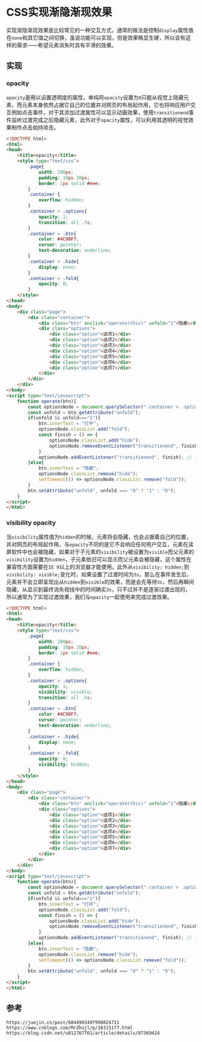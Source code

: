 # CSS实现渐隐渐现效果
实现渐隐渐现效果是比较常见的一种交互方式，通常的做法是控制`display`属性值在`none`和其它值之间切换，虽说功能可以实现，但是效果略显生硬，所以会有这样的需求——希望元素消失时具有平滑的效果。

## 实现

### opacity
`opacity`是用以设置透明度的属性，单纯将`opacity`设置为`0`只能从视觉上隐藏元素，而元素本身依然占据它自己的位置并对网页的布局起作用，它也将响应用户交互例如点击事件，对于其添加过渡属性可以显示动画效果，使用`transitionend`事件监听过渡完成之后隐藏元素，此外对于`opacity`属性，可以利用其透明的视觉效果制作点击劫持攻击。

```html
<!DOCTYPE html>
<html>
<head>
    <title>opacity</title>
    <style type="text/css">
        .page{
            width: 200px;
            padding: 10px 20px;
            border: 1px solid #eee;
        }
        .container {
            overflow: hidden;
        }
        .container > .options{
            opacity: 1;
            transition: all .5s;
        }
        .container > .btn{
            color: #4C98F7;
            cursor: pointer;
            text-decoration: underline;
        }
        .container > .hide{
            display: none;
        }
        .container > .fold{
            opacity: 0;
        }
    </style>
</head>
<body>
    <div class="page">
        <div class="container">
            <div class="btn" onclick="operate(this)" unfold="1">隐藏</div>
            <div class="options">
                <div class="option">选项1</div>
                <div class="option">选项2</div>
                <div class="option">选项3</div>
                <div class="option">选项4</div>
                <div class="option">选项5</div>
                <div class="option">选项6</div>
                <div class="option">选项7</div>
            </div>
        </div>
    </div>
</body>
<script type="text/javascript">
    function operate(btn){
        const optionsNode = document.querySelector(".container > .options");
        const unfold = btn.getAttribute("unfold");
        if(unfold && unfold==="1"){
            btn.innerText = "打开";
            optionsNode.classList.add("fold");
            const finish = () => {
                optionsNode.classList.add("hide");
                optionsNode.removeEventListener("transitionend", finish); // 移除监听器
            }
            optionsNode.addEventListener("transitionend", finish); // 添加监听器
        }else{
            btn.innerText = "隐藏";
            optionsNode.classList.remove("hide");
            setTimeout(() => optionsNode.classList.remove("fold"));
        }
        btn.setAttribute("unfold", unfold === "0" ? "1" : "0");
    }
</script>
</html>
```

### visibility opacity
当`visibility`属性值为`hidden`的时候，元素将会隐藏，也会占据着自己的位置，并对网页的布局起作用，与`opacity`不同的是它不会响应任何用户交互，元素在读屏软件中也会被隐藏，如果对于子元素的`visibility`被设置为`visible`而父元素的`visibility`设置为`hidden`，子元素依旧可以显示而父元素会被隐藏，这个属性在兼容性方面需要在`IE 9`以上的浏览器才能使用。此外从`visibility: hidden;`到`visibility: visible;`变化时，如果设置了过渡时间为`3s`，那么在事件发生后，元素并不会立即呈现出从`hidden`到`visible`的效果，而是会先等待`3s`，然后再瞬间隐藏，从显示到最终消失视线中的时间确实`3s`，只不过并不是逐渐过渡出现的，所以通常为了实现过渡效果，我们与`opacity`一起使用来完成过渡效果。

```html
<!DOCTYPE html>
<html>
<head>
    <title>opacity</title>
    <style type="text/css">
        .page{
            width: 200px;
            padding: 10px 20px;
            border: 1px solid #eee;
        }
        .container {
            overflow: hidden;
        }
        .container > .options{
            opacity: 1;
            visibility: visible;
            transition: all .5s;
        }
        .container > .btn{
            color: #4C98F7;
            cursor: pointer;
            text-decoration: underline;
        }
        .container > .hide{
            display: none;
        }
        .container > .fold{
            opacity: 0;
            visibility: hidden;
        }
    </style>
</head>
<body>
    <div class="page">
        <div class="container">
            <div class="btn" onclick="operate(this)" unfold="1">隐藏</div>
            <div class="options">
                <div class="option">选项1</div>
                <div class="option">选项2</div>
                <div class="option">选项3</div>
                <div class="option">选项4</div>
                <div class="option">选项5</div>
                <div class="option">选项6</div>
                <div class="option">选项7</div>
            </div>
        </div>
    </div>
</body>
<script type="text/javascript">
    function operate(btn){
        const optionsNode = document.querySelector(".container > .options");
        const unfold = btn.getAttribute("unfold");
        if(unfold && unfold==="1"){
            btn.innerText = "打开";
            optionsNode.classList.add("fold");
            const finish = () => {
                optionsNode.classList.add("hide");
                optionsNode.removeEventListener("transitionend", finish); // 移除监听器
            }
            optionsNode.addEventListener("transitionend", finish); // 添加监听器
        }else{
            btn.innerText = "隐藏";
            optionsNode.classList.remove("hide");
            setTimeout(() => optionsNode.classList.remove("fold"));
        }
        btn.setAttribute("unfold", unfold === "0" ? "1" : "0");
    }
</script>
</html>

```




## 参考

```
https://juejin.cn/post/6844903497998024711
https://www.cnblogs.com/MrZhujl/p/10315177.html
https://blog.csdn.net/u012767761/article/details/87369414
```